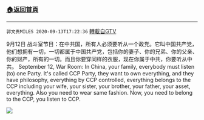 ﻿###  [:house:返回首頁](https://github.com/ourhimalayas/txt)
---

`郭文贵MILES 2020-09-13T17:22:36` [轉載自GTV](https://gtv.org/web/#/UserInfo/5e596957357cc612d35a8044)

9月12日 战斗室节目：在中共国，所有人必须要听从一个政党。它叫中国共产党，他们想拥有一切，一切都属于中国共产党，包括你的妻子、你的兄弟、你的父亲、你的财产，所有的一切。而且你要穿同样的衣服，现在你属于中共，你要听从中共。
September 12, War Room: In China, your family, everybody must listen (to) one Party. It's called CCP Party, they want to own everything, and they have philosophy, everything by CCP controlled, everything belongs to the CCP including your wife, your sister, your brother, your father, your asset, everything. Also you need to wear same fashion. Now, you need to belong to the CCP, you listen to CCP.

[![](https://filegroup.gtv.org/cdn-cgi/image/width=600/https://filegroup.gtv.org/group3/default/20200913/17/22/0/5895141f0973deb8ca62c08c1fb1685e)](https://filegroup.gtv.org/group3/default/20200913/17/22/0/c08014327e829e6a6742f81c321c8703.MOV)
